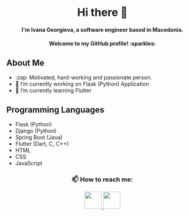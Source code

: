 <h1 align="center">
Hi there 👋
</h1>

<h4 align="center">
I'm Ivana Georgieva, a software engineer based in Macedonia.
</h4>

<h4 align="center">
 Welcome to my GitHub profile! :sparkles:
 </h4>

<h2>
About Me
</h2>

<p>
<ul>
<li>:zap: Motivated, hard-working and passionate person.</l1>
<li>🔭 I’m currently working on Flask (Python) Application</li>
<li>🌱 I’m currently learning Flutter</li>
</ul>
</p>

<h2>
Programming Languages
</h2>

<p>
<ul>
<li>Flask (Python)</li>
<li>Django (Python)</li>
<li>Spring Boot (Java)</li>
<li>Flutter (Dart, C, C++)</li>
<li>HTML</li>
<li>CSS</li>
<li>JavaScript</li>
</ul>
</p>

<h3 align="center">
📫 How to reach me:
</h3>

<p align="center">
  <a href="mailto:ivanageorgieva5@gmail.com">
    <img height="45" src="https://user-images.githubusercontent.com/75941337/185814665-e834706f-b369-4043-9d29-b1a29bdbc4f1.png"/>
  </a>
  <a href="https://www.linkedin.com/in/ivana-georgieva-a9632520b//">
    <img height="45" src="https://user-images.githubusercontent.com/75941337/185814731-f6942776-d103-4f94-9c01-c59de32fa98d.png"/>
  </a>
</p>
